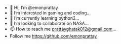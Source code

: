 - 👋 Hi, I’m @emonprattay
- 👀 I’m interested in gaming and coding...
- 🌱 I’m currently learning python3...
- 💞️ I’m looking to collaborate on NASA...
- 📫 How to reach me prattayghatak012@gmail.com...
- Follow me https://github.com/emonprattay

<!---
emonprattay/emonprattay is a ✨ special ✨ repository because its `README.md` (this file) appears on your GitHub profile.
You can click the Preview link to take a look at your changes.
--->

